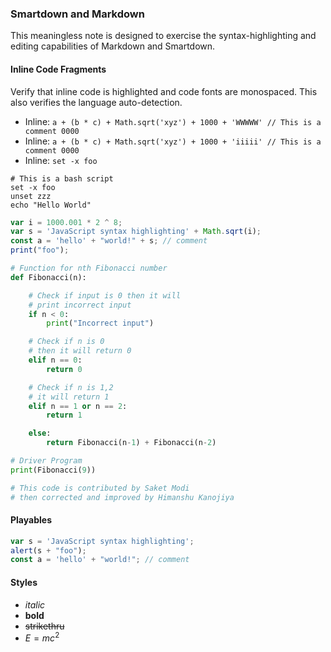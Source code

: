 ### Smartdown and Markdown

This meaningless note is designed to exercise the syntax-highlighting and editing capabilities of Markdown and Smartdown.

#### Inline Code Fragments

Verify that inline code is highlighted and code fonts are monospaced. This also verifies the language auto-detection.

- Inline: `a + (b * c) + Math.sqrt('xyz') + 1000 + 'WWWWW' // This is a comment 0000`
- Inline: `a + (b * c) + Math.sqrt('xyz') + 1000 + 'iiiii' // This is a comment 0000`
- Inline: `set -x foo`

```
# This is a bash script
set -x foo
unset zzz
echo "Hello World"
```

```javascript
var i = 1000.001 * 2 ^ 8;
var s = 'JavaScript syntax highlighting' + Math.sqrt(i);
const a = 'hello' + "world!" + s; // comment
print("foo");
```

```python
# Function for nth Fibonacci number
def Fibonacci(n):

	# Check if input is 0 then it will
	# print incorrect input
	if n < 0:
		print("Incorrect input")

	# Check if n is 0
	# then it will return 0
	elif n == 0:
		return 0

	# Check if n is 1,2
	# it will return 1
	elif n == 1 or n == 2:
		return 1

	else:
		return Fibonacci(n-1) + Fibonacci(n-2)

# Driver Program
print(Fibonacci(9))

# This code is contributed by Saket Modi
# then corrected and improved by Himanshu Kanojiya

```

#### Playables

```javascript /playable
var s = 'JavaScript syntax highlighting';
alert(s + "foo");
const a = 'hello' + "world!"; // comment
```

#### Styles

* *italic*
* **bold**
* ~~strikethru~~
* $E=mc^2$
